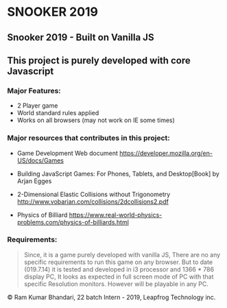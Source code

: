 # SNOOKER 2019
## Snooker 2019 - Built on Vanilla JS

## This project is purely developed with core Javascript
### Major Features:
* 2 Player game 
* World standard rules applied
* Works on all browsers (may not work on IE some times)

### Major resources that contributes in this project:
  * Game Development Web document
    https://developer.mozilla.org/en-US/docs/Games
    
  * Building JavaScript Games: For Phones, Tablets, and Desktop[Book] by Arjan Egges
  
  * 2-Dimensional Elastic Collisions without Trigonometry 
    http://www.vobarian.com/collisions/2dcollisions2.pdf
    
  * Physics of Billiard
    https://www.real-world-physics-problems.com/physics-of-billiards.html
    
### Requirements:
>Since, it is a game purely developed with vanilla JS, There are no any specific requirements to run this game on any browser. But
>to date (019.7.14) it is tested and developed in i3 processor and 1366 * 786 display PC, It looks as expected in full screen mode
>of PC with that specific Resolution monitors. However will be playable in any PC.

:copyright: Ram Kumar Bhandari, 22 batch Intern - 2019, Leapfrog Technology inc. 
